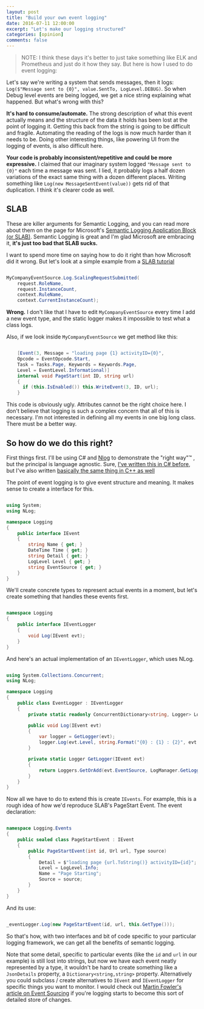 ```yaml
---
layout: post
title: "Build your own event logging"
date: 2016-07-11 12:00:00
excerpt: "Let's make our logging structured"
categories: [opinion]
comments: false
---
```


> NOTE: I think these days it's better to just take something like ELK and Prometheus and just do it how they say. But here is how I used to do event logging:

Let's say we're writing a system that sends messages, then it logs: `Log($"Message sent to {0}", value.SentTo, LogLevel.DEBUG)`. So when Debug level events are being logged, we get a nice string explaining what happened. But what's wrong with this?

**It's hard to consume/automate.** The strong description of what this event actually means and the  structure of the data it holds has been lost at the point of logging it. Getting this back from the string is going to be difficult and fragile. Automating the reading of the logs is now much harder than it needs to be. Doing other interesting things, like powering UI from the logging of events, is also difficult here.

**Your code is probably inconsistent/repetitive and could be more expressive.** I claimed that our imaginary system logged `"Message sent to {0}"` each time a message was sent. I lied, it probably logs a half dozen variations of the exact same thing with a dozen different places. Writing something like `Log(new MessageSentEvent(value))` gets rid of that duplication. I think it's clearer code as well.

## SLAB ##

These are killer arguments for Semantic Logging, and you can read more about them on the page for Microsoft's [Semantic Logging Application Block (or SLAB)](https://msdn.microsoft.com/en-us/library/dn775014(v=pandp.20).aspx). Semantic Logging is great and I'm glad Microsoft are embracing it, **it's just too bad that SLAB sucks.**

I want to spend more time on saying how to do it right than how Microsoft did it wrong. But let's look at a simple example from a [SLAB tutorial](https://msdn.microsoft.com/en-us/library/dn440729(v=pandp.60).aspx)

```csharp

MyCompanyEventSource.Log.ScalingRequestSubmitted(
    request.RoleName, 
    request.InstanceCount,
    context.RuleName,
    context.CurrentInstanceCount);

```

**Wrong.** I don't like that I have to edit `MyCompanyEventSource` every time I add a new event type, and the static logger makes it impossible to test what a class logs.

Also, if we look inside `MyCompanyEventSource` we get method like this:

```csharp

    [Event(3, Message = "loading page {1} activityID={0}",
    Opcode = EventOpcode.Start,
    Task = Tasks.Page, Keywords = Keywords.Page,
    Level = EventLevel.Informational)]
    internal void PageStart(int ID, string url)
    {
      if (this.IsEnabled()) this.WriteEvent(3, ID, url);
    }

```

This code is obviously ugly. Attributes cannot be the right choice here. I don't believe that logging is such a complex concern that all of this is necessary. I'm not interested in defining all my events in one big long class. There must be a better way.

## So how do we do this right? ##

First things first. I'll be using C# and [Nlog](http://nlog-project.org/) to demonstrate the "right way"™ , but the principal is language agnostic. Sure, [I've written this in C# before](https://github.com/NathanLBCooper/ProcessGremlin/tree/master/Logging), but I've also written [basically the same thing in C++ as well](https://github.com/NathanLBCooper/ableton-freetime-looper/tree/master/LiveFreetimeLooper.Core/Logging)
 
The point of event logging is to give event structure and meaning. It makes sense to create a interface for this.

```csharp

using System;
using NLog;

namespace Logging
{
    public interface IEvent
    {
        string Name { get; }
        DateTime Time { get; }
        string Detail { get; }
        LogLevel Level { get; }
        string EventSource { get; }
    }
}

```

We'll create concrete types to represent actual events in a moment, but let's create something that handles these events first.

```csharp

namespace Logging
{
    public interface IEventLogger
    {
        void Log(IEvent evt);
    }
}

```

And here's an actual implementation of an `IEventLogger`, which uses NLog.

```csharp

using System.Collections.Concurrent;
using NLog;

namespace Logging
{
    public class EventLogger : IEventLogger
    {
        private static readonly ConcurrentDictionary<string, Logger> Loggers = new ConcurrentDictionary<string, Logger>();

        public void Log(IEvent evt)
        {
            var logger = GetLogger(evt);
            logger.Log(evt.Level, string.Format("{0} : {1} : {2}", evt.Time, evt.Name, evt.Detail));
        }

        private static Logger GetLogger(IEvent evt)
        {
            return Loggers.GetOrAdd(evt.EventSource, LogManager.GetLogger);
        }
    }
}

```

Now all we have to do to extend this is create `IEvents`. For example, this is a rough idea of how we'd reproduce SLAB's PageStart Event. The event declaration:

```csharp

namespace Logging.Events
{
    public sealed class PageStartEvent : IEvent
    {
        public PageStartEvent(int id, Url url, Type source)
        {
            Detail = $"loading page {url.ToString()} activityID={id}";
            Level = LogLevel.Info;
            Name = "Page Starting";
			Source = source;
        }
    }
}

```

And its use:

```csharp

_eventLogger.Log(new PageStartEvent(id, url, this.GetType()));

```


So that's how, with two interfaces and bit of code specific to your particular logging framework, we can get all the benefits of semantic logging.

Note that some detail, specific to particular events (like the `id` and `url` in our example) is still lost into strings, but now we have each event neatly represented by a type, it wouldn't be hard to create something like a `JsonDetails` property, a `Dictionary<string,string>` property. Alternatively you could subclass / create alternatives to `IEvent` and `IEventLogger` for specific things you want to monitor. I would check out [Martin Fowler's article on Event Sourcing](http://martinfowler.com/eaaDev/EventSourcing.html) if you're logging starts to become this sort of detailed store of changes.